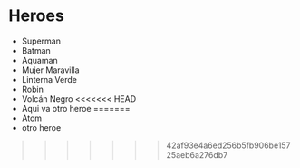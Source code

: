 # Heroes

* Superman
* Batman
* Aquaman
* Mujer Maravilla
* Linterna Verde
* Robin
* Volcán Negro
<<<<<<< HEAD
* Aqui va otro heroe
=======
* Atom
* otro heroe
>>>>>>> 42af93e4a6ed256b5fb906be15725aeb6a276db7
